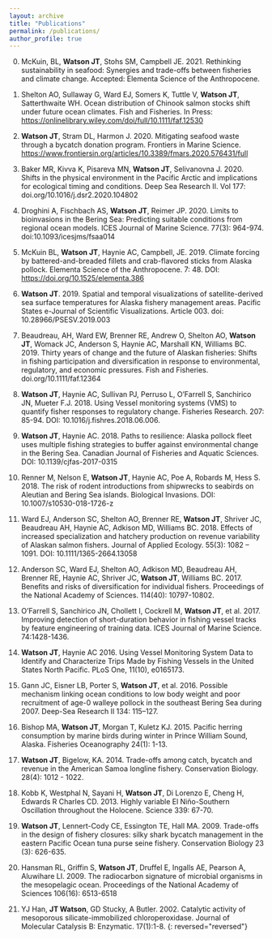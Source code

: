 ```yaml
---
layout: archive
title: "Publications"
permalink: /publications/
author_profile: true
---
```


0. McKuin, BL, **Watson JT**, Stohs SM, Campbell JE. 2021. Rethinking sustainability in seafood: Synergies and trade-offs between fisheries and climate change. Accepted: Elementa Science of the Anthropocene.

0. Shelton AO, Sullaway G, Ward EJ, Somers K, Tuttle V, **Watson JT**, Satterthwaite WH. Ocean distribution of Chinook salmon stocks shift under future ocean climates. Fish and Fisheries. In Press: https://onlinelibrary.wiley.com/doi/full/10.1111/faf.12530

0. **Watson JT**, Stram DL, Harmon J. 2020. Mitigating seafood waste through a bycatch donation program. Frontiers in Marine Science. https://www.frontiersin.org/articles/10.3389/fmars.2020.576431/full

0. Baker MR, Kivva K, Pisareva MN, **Watson JT**, Selivanovna J. 2020. Shifts in the physical environment in the Pacific Arctic and implications for ecological timing and conditions. Deep Sea Research II. Vol 177: doi.org/10.1016/j.dsr2.2020.104802

0. Droghini A, Fischbach AS, **Watson JT**, Reimer JP. 2020. Limits to bioinvasions in the Bering Sea: Predicting suitable conditions from regional ocean models. ICES Journal of Marine Science. 77(3): 964-974. doi:10.1093/icesjms/fsaa014

0. McKuin BL, **Watson JT**, Haynie AC, Campbell, JE. 2019. Climate forcing by battered-and-breaded fillets and crab-flavored sticks from Alaska pollock. Elementa Science of the Anthropocene. 7: 48. DOI: https://doi.org/10.1525/elementa.386

0. **Watson JT**. 2019. Spatial and temporal visualizations of satellite-derived sea surface temperatures for Alaska fishery management areas. Pacific States e-Journal of Scientific Visualizations. Article 003. doi: 10.28966/PSESV.2019.003

0. Beaudreau, AH, Ward EW, Brenner RE, Andrew O, Shelton AO, **Watson JT**, Womack JC, Anderson S, Haynie AC, Marshall KN, Williams BC. 2019. Thirty years of change and the future of Alaskan fisheries: Shifts in fishing participation and diversification in response to environmental, regulatory, and economic pressures. Fish and Fisheries. doi.org/10.1111/faf.12364

0. **Watson JT**, Haynie AC, Sullivan PJ, Perruso L, O’Farrell S, Sanchirico JN, Mueter F.J. 2018. Using Vessel monitoring systems (VMS) to quantify fisher responses to regulatory change. Fisheries Research. 207: 85-94. DOI: 10.1016/j.fishres.2018.06.006.

0. **Watson JT**, Haynie AC. 2018. Paths to resilience: Alaska pollock fleet uses multiple fishing strategies to buffer against environmental change in the Bering Sea. Canadian Journal of Fisheries and Aquatic Sciences. DOI: 10.1139/cjfas-2017-0315

0. Renner M, Nelson E, **Watson JT**, Haynie AC, Poe A, Robards M, Hess S. 2018. The risk of rodent introductions from shipwrecks to seabirds on Aleutian and Bering Sea islands. Biological Invasions. DOI: 10.1007/s10530-018-1726-z

0. Ward EJ, Anderson SC, Shelton AO, Brenner RE, **Watson JT**, Shriver JC, Beaudreau AH, Haynie AC, Adkison MD, Williams BC. 2018. Effects of increased specialization and hatchery production on revenue variability of Alaskan salmon fishers. Journal of Applied Ecology. 55(3): 1082 – 1091. DOI: 10.1111/1365-2664.13058

0. Anderson SC, Ward EJ, Shelton AO, Adkison MD, Beaudreau AH, Brenner RE, Haynie AC, Shriver JC, **Watson JT**, Williams BC. 2017. Benefits and risks of diversification for individual fishers. Proceedings of the National Academy of Sciences. 114(40): 10797-10802.

0. O’Farrell S, Sanchirico JN, Chollett I, Cockrell M, **Watson JT**, et al. 2017. Improving detection of short-duration behavior in fishing vessel tracks by feature engineering of training data. ICES Journal of Marine Science. 74:1428-1436.

0. **Watson JT**, Haynie AC 2016. Using Vessel Monitoring System Data to Identify and Characterize Trips Made by Fishing Vessels in the United States North Pacific. PLoS One, 11(10), e0165173.

0. Gann JC, Eisner LB, Porter S, **Watson JT**, et al. 2016. Possible mechanism linking ocean conditions to low body weight and poor recruitment of age-0 walleye pollock in the southeast Bering Sea during 2007. Deep-Sea Research II 134: 115–127.

0. Bishop MA, **Watson JT**, Morgan T, Kuletz KJ. 2015. Pacific herring consumption by marine birds during winter in Prince William Sound, Alaska. Fisheries Oceanography 24(1): 1-13.

0. **Watson JT**, Bigelow, KA. 2014. Trade-offs among catch, bycatch and revenue in the American Samoa longline fishery. Conservation Biology. 28(4): 1012 - 1022.

0. Kobb K, Westphal N, Sayani H, **Watson JT**, Di Lorenzo E, Cheng H, Edwards R Charles CD. 2013. Highly variable El Niño-Southern Oscillation throughout the Holocene. Science 339: 67-70.

0. **Watson JT**, Lennert-Cody CE, Essington TE, Hall MA. 2009. Trade-offs in the design of fishery closures: silky shark bycatch management in the eastern Pacific Ocean tuna purse seine fishery. Conservation Biology 23 (3): 626-635.

0. Hansman RL, Griffin S, **Watson JT**, Druffel E, Ingalls AE, Pearson A, Aluwihare LI. 2009. The radiocarbon signature of microbial organisms in the mesopelagic ocean. Proceedings of the National Academy of Sciences 106(16): 6513-6518

0. YJ Han, **JT Watson**, GD Stucky, A Butler. 2002. Catalytic activity of mesoporous silicate-immobilized chloroperoxidase. Journal of Molecular Catalysis B: Enzymatic. 17(1):1-8.
{: reversed="reversed"}

